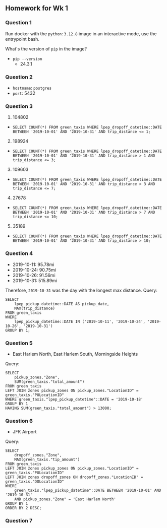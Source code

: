 ## Homework for Wk 1
### Question 1
Run docker with the `python:3.12.8` image in an interactive mode, use the entrypoint bash.

What's the version of `pip` in the image?

* `pip --version`
    - 24.3.1

### Question 2
* `hostname`: `postgres`
* `port`: 5432

### Question 3
1. 104802
- `SELECT COUNT(*) FROM green_taxis WHERE lpep_dropoff_datetime::DATE BETWEEN '2019-10-01' AND '2019-10-31' AND trip_distance <= 1;`
2. 198924
- `SELECT COUNT(*) FROM green_taxis WHERE lpep_dropoff_datetime::DATE BETWEEN '2019-10-01' AND '2019-10-31' AND trip_distance > 1 AND trip_distance <= 3;`
3. 109603
- `SELECT COUNT(*) FROM green_taxis WHERE lpep_dropoff_datetime::DATE BETWEEN '2019-10-01' AND '2019-10-31' AND trip_distance > 3 AND trip_distance <= 7;`
4. 27678
- `SELECT COUNT(*) FROM green_taxis WHERE lpep_dropoff_datetime::DATE BETWEEN '2019-10-01' AND '2019-10-31' AND trip_distance > 7 AND trip_distance <= 10;`
5. 35189
- `SELECT COUNT(*) FROM green_taxis WHERE lpep_dropoff_datetime::DATE BETWEEN '2019-10-01' AND '2019-10-31' AND trip_distance > 10;`

### Question 4
- 2019-10-11: 95.78mi
- 2019-10-24: 90.75mi
- 2019-10-26: 91.56mi
- 2019-10-31: 515.89mi

Therefore, `2019-10-31` was the day with the longest max distance.
Query:
```
SELECT
	lpep_pickup_datetime::DATE AS pickup_date,
	MAX(trip_distance)
FROM green_taxis
WHERE 
	lpep_pickup_datetime::DATE IN ('2019-10-11', '2019-10-24', '2019-10-26', '2019-10-31')
GROUP BY 1;
```

### Question 5
- East Harlem North, East Harlem South, Morningside Heights

Query:
```
SELECT
	pickup_zones."Zone",
	SUM(green_taxis."total_amount")
FROM green_taxis
LEFT JOIN zones pickup_zones ON pickup_zones."LocationID" = green_taxis."PULocationID"
WHERE green_taxis."lpep_pickup_datetime"::DATE = '2019-10-18'
GROUP BY 1
HAVING SUM(green_taxis."total_amount") > 13000;
```

### Question 6
- JFK Airport

Query:
```
SELECT
	dropoff_zones."Zone",
	MAX(green_taxis."tip_amount")
FROM green_taxis
LEFT JOIN zones pickup_zones ON pickup_zones."LocationID" = green_taxis."PULocationID"
LEFT JOIN zones dropoff_zones ON dropoff_zones."LocationID" = green_taxis."DOLocationID"
WHERE 
	green_taxis."lpep_pickup_datetime"::DATE BETWEEN '2019-10-01' AND '2019-10-31'
	AND pickup_zones."Zone" = 'East Harlem North'
GROUP BY 1
ORDER BY 2 DESC;
```

### Question 7